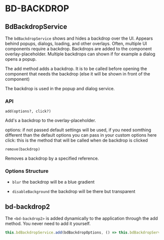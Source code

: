 # BD-BACKDROP

## BdBackdropService

The `bdBackdropService` shows and hides a backdrop over the UI. Appears behind popups, dialogs, loading, and other overlays. Often, multiple UI components require a backdrop. Backdrops are added to the component overlay-placeholder. Multiple backdrops can shown if for example a dialog opens a popup.

The add method adds a backdrop. It is to be called before opening the component that needs the backdrop (else it will be shown in front of the component)

The backdrop is used in the popup and dialog service.

### API
`add(options?, click?)`

Add's a backdrop to the overlay-placeholder.

options: if not passed default settings will be used, if you need somthing different than the default options you can pass in your custom options here
click: this is the method that will be called when de backdrop is clicked

`remove(backdrop)`

Removes a backdrop by a specified reference.


### Options Structure

- `blur` the backdrop will be a blue gradient

- `disableBackground` the backdrop will be there but transparent

## bd-backdrop2

The `<bd-backdrop2>` is added dynamically to the application through the add method. You never need to add it yourself.


```js
this.bdBackdropService.add(bdBackdropOptions, () => this.bdBackdropService.close());
```
